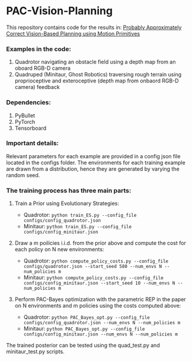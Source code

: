 # PAC-Vision-Planning

This repository contains code for the results in: [Probably Approximately Correct Vision-Based Planning using Motion Primitives](https://irom-lab.princeton.edu/wp-content/uploads/2020/02/Veer.PACBayes.pdf)

### Examples in the code:
1. Quadrotor navigating an obstacle field using a depth map from an oboard RGB-D camera
2. Quadruped (Minitaur, Ghost Robotics) traversing rough terrain using proprioceptive and exteroceptive (depth map from onbaord RGB-D camera) feedback

### Dependencies:
1. PyBullet
2. PyTorch
3. Tensorboard

### Important details:
Relevant parameters for each example are provided in a config json file located in the configs folder. The environments for each training example are drawn from a distribution, hence they are generated by varying the random seed. 

### The training process has three main parts:
1. Train a Prior using Evolutionary Strategies:
   - Quadrotor: ```python train_ES.py --config_file configs/config_quadrotor.json```
   - Minitaur: ```python train_ES.py --config_file configs/config_minitaur.json```

2. Draw a m poilicies i.i.d. from the prior above and compute the cost for each policy on N new environments:
   - Quadrotor: ```python compute_policy_costs.py --config_file configs/quadrotor.json --start_seed 580 --num_envs N --num_policies m```
   - Minitaur: ```python compute_policy_costs.py --config_file configs/config_minitaur.json --start_seed 10 --num_envs N --num_policies m```

3. Perform PAC-Bayes optimization with the parametric REP in the paper on N environments and m policies using the costs computed above:
   - Quadrotor: ```python PAC_Bayes_opt.py --config_file configs/config_quadrotor.json --num_envs N --num_policies m```
   - Minitaur: ```python PAC_Bayes_opt.py --config_file configs/config_minitaur.json --num_envs N --num_policies m```

The trained posterior can be tested using the quad_test.py and minitaur_test.py scripts.



